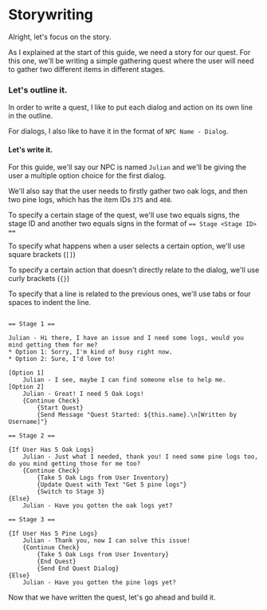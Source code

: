 # Storywriting

Alright, let's focus on the story.

As I explained at the start of this guide, we need a story for our quest. For this one, we'll be writing a simple gathering quest where the user will need to gather two different items in different stages.

### Let's outline it.

In order to write a quest, I like to put each dialog and action on its own line in the outline.

For dialogs, I also like to have it in the format of `NPC Name - Dialog`.

#### Let's write it.

For this guide, we'll say our NPC is named `Julian` and we'll be giving the user a multiple option choice for the first dialog.

We'll also say that the user needs to firstly gather two oak logs, and then two pine logs, which has the item IDs `375` and `408`.

To specify a certain stage of the quest, we'll use two equals signs, the stage ID and another two equals signs in the format of `== Stage <Stage ID> ==`

To specify what happens when a user selects a certain option, we'll use square brackets (`[]`)

To specify a certain action that doesn't directly relate to the dialog, we'll use curly brackets (`{}`)

To specify that a line is related to the previous ones, we'll use tabs or four spaces to indent the line.

```

== Stage 1 ==

Julian - Hi there, I have an issue and I need some logs, would you mind getting them for me?
* Option 1: Sorry, I'm kind of busy right now.
* Option 2: Sure, I'd love to!

[Option 1]
	Julian - I see, maybe I can find someone else to help me.
[Option 2]
	Julian - Great! I need 5 Oak Logs!
	{Continue Check}
    	{Start Quest}
        {Send Message "Quest Started: ${this.name}.\n[Written by Username]"}
       
== Stage 2 ==

{If User Has 5 Oak Logs}
	Julian - Just what I needed, thank you! I need some pine logs too, do you mind getting those for me too?
    {Continue Check}
    	{Take 5 Oak Logs from User Inventory}
    	{Update Quest with Text "Get 5 pine logs"}
        {Switch to Stage 3}
{Else}
	Julian - Have you gotten the oak logs yet?
    
== Stage 3 ==

{If User Has 5 Pine Logs}
	Julian - Thank you, now I can solve this issue!
    {Continue Check}
        {Take 5 Oak Logs from User Inventory}
    	{End Quest}
        {Send End Quest Dialog}
{Else}
	Julian - Have you gotten the pine logs yet?
```

Now that we have written the quest, let's go ahead and build it.